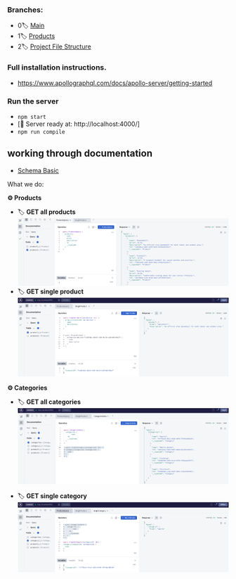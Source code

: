 ###    Branches:

- 0🏷️ [Main](https://github.com/bappasahabapi/graphQL)
- 1🏷️ [Products](https://github.com/bappasahabapi/graphQL/tree/bappa/01/schema)
- 2🏷️ [Project File Structure](https://github.com/bappasahabapi/graphQL/tree/bappa/02/file-structure)



###    Full installation instructions.

-   https://www.apollographql.com/docs/apollo-server/getting-started

### Run the server
- `npm start` 
- [🚀 Server ready at: http://localhost:4000/]
- `npm run compile`


## working through documentation

* [Schema Basic](https://www.apollographql.com/docs/apollo-server/schema/schema/#scalar-types)

What we do:

 **⚙️ Products**
- 🏷️ **GET all products**
![All products](./screenshot/allProduct.png)
- 🏷️ **GET single product**
![Single product](./screenshot//singleProduct.png)

 **⚙️ Categories**
- 🏷️ **GET all categories**
![All](./screenshot/caragories.png)

- 🏷️ **GET single category**
![Single](./screenshot/singleCatagory.png)
